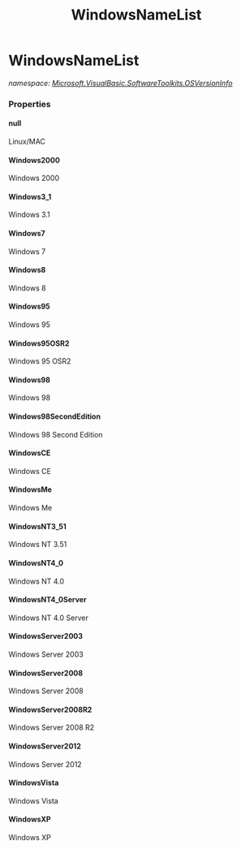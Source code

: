 ﻿---
title: WindowsNameList
---

# WindowsNameList
_namespace: [Microsoft.VisualBasic.SoftwareToolkits.OSVersionInfo](N-Microsoft.VisualBasic.SoftwareToolkits.OSVersionInfo.html)_






### Properties

#### null
Linux/MAC
#### Windows2000
Windows 2000
#### Windows3_1
Windows 3.1
#### Windows7
Windows 7
#### Windows8
Windows 8
#### Windows95
Windows 95
#### Windows95OSR2
Windows 95 OSR2
#### Windows98
Windows 98
#### Windows98SecondEdition
Windows 98 Second Edition
#### WindowsCE
Windows CE
#### WindowsMe
Windows Me
#### WindowsNT3_51
Windows NT 3.51
#### WindowsNT4_0
Windows NT 4.0
#### WindowsNT4_0Server
Windows NT 4.0 Server
#### WindowsServer2003
Windows Server 2003
#### WindowsServer2008
Windows Server 2008
#### WindowsServer2008R2
Windows Server 2008 R2
#### WindowsServer2012
Windows Server 2012
#### WindowsVista
Windows Vista
#### WindowsXP
Windows XP
